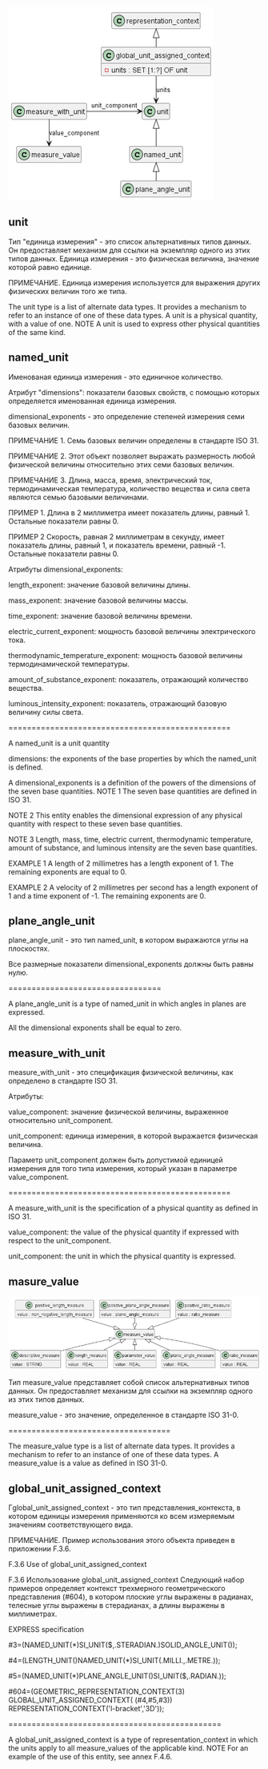 ![](source/measure.png)

## unit
Тип "единица измерения" - это список альтернативных типов данных. Он предоставляет механизм для ссылки на экземпляр одного из этих типов данных. Единица измерения - это физическая величина, значение которой равно единице.

ПРИМЕЧАНИЕ. Единица измерения используется для выражения других физических величин того же типа.

The unit type is a list of alternate data types. It provides a mechanism to refer to an instance of one of these data types. A unit is a physical quantity, with a value of one.
NOTE    A unit is used to express other physical quantities of the same kind.

## named_unit

Именованая единица измерения - это единичное количество.

Атрибут "dimensions": показатели базовых свойств, с помощью которых определяется именованная единица измерения.

dimensional_exponents - это определение степеней измерения семи базовых величин.

ПРИМЕЧАНИЕ 1. Семь базовых величин определены в стандарте ISO 31.

ПРИМЕЧАНИЕ 2. Этот объект позволяет выражать размерность любой физической величины относительно этих семи базовых величин.

ПРИМЕЧАНИЕ 3. Длина, масса, время, электрический ток, термодинамическая температура, количество вещества и сила света являются семью базовыми величинами.

ПРИМЕР 1. Длина в 2 миллиметра имеет показатель длины, равный 1. Остальные показатели равны 0.

ПРИМЕР 2 Скорость, равная 2 миллиметрам в секунду, имеет показатель длины, равный 1, и показатель времени, равный -1. Остальные показатели равны 0.

Атрибуты dimensional_exponents:

length_exponent: значение базовой величины длины.

mass_exponent: значение базовой величины массы.

time_exponent: значение базовой величины времени.

electric_current_exponent: мощность базовой величины электрического тока.

thermodynamic_temperature_exponent: мощность базовой величины термодинамической температуры.

amount_of_substance_exponent: показатель, отражающий количество вещества.

luminous_intensity_exponent: показатель, отражающий базовую величину силы света.

================================================

A named_unit is a unit quantity

dimensions: the exponents of the base properties by which the named_unit is defined.

A dimensional_exponents is a definition of the powers of the dimensions of the seven base quantities.
NOTE 1   The seven base quantities are defined in ISO 31.

NOTE 2   This entity enables the dimensional expression of any physical quantity with respect to these seven base quantities.

NOTE 3   Length, mass, time, electric current, thermodynamic temperature, amount of substance, and luminous intensity are the seven base quantities.

EXAMPLE 1   A length of 2 millimetres has a length exponent of 1. The remaining exponents are equal to 0.

EXAMPLE 2   A velocity of 2 millimetres per second has a length exponent of 1 and a time exponent of -1. The remaining exponents are 0.

## plane_angle_unit

plane_angle_unit - это тип named_unit, в котором выражаются углы на плоскостях.

Все размерные показатели dimensional_exponents должны быть равны нулю.

=================================

A plane_angle_unit is a type of named_unit in which angles in planes are expressed.

All the dimensional exponents shall be equal to zero.

## measure_with_unit

measure_with_unit - это спецификация физической величины, как определено в стандарте ISO 31.

Атрибуты:

value_component: значение физической величины, выраженное относительно unit_component.

unit_component: единица измерения, в которой выражается физическая величина.

Параметр unit_component должен быть допустимой единицей измерения для того типа измерения, который указан в параметре value_component.

================================================

A measure_with_unit is the specification of a physical quantity as defined in ISO 31. 

value_component: the value of the physical quantity if expressed with respect to the unit_component.

unit_component: the unit in which the physical quantity is expressed.

## masure_value

![](source/measure_value.png)

Тип measure_value представляет собой список альтернативных типов данных. Он предоставляет механизм для ссылки на экземпляр одного из этих типов данных. 

measure_value - это значение, определенное в стандарте ISO 31-0.

===================================

The measure_value type is a list of alternate data types. It provides a mechanism to refer to an instance of one of these data types. A measure_value is a value as defined in ISO 31-0.

## global_unit_assigned_context

Гglobal_unit_assigned_context - это тип представления_контекста, в котором единицы измерения применяются ко всем измеряемым значениям соответствующего вида.

ПРИМЕЧАНИЕ. Пример использования этого объекта приведен в приложении F.3.6.

F.3.6 Use of global_unit_assigned_context

F.3.6 Использование global_unit_assigned_context
Следующий набор примеров определяет контекст трехмерного геометрического представления (#604), в котором плоские углы выражены в радианах, телесные углы выражены в стерадианах, а длины выражены в миллиметрах.

EXPRESS specification

#3=(NAMED_UNIT(*)SI_UNIT($,.STERADIAN.)SOLID_ANGLE_UNIT());

#4=(LENGTH_UNIT()NAMED_UNIT(*)SI_UNIT(.MILLI.,.METRE.));

#5=(NAMED_UNIT(*)PLANE_ANGLE_UNIT()SI_UNIT($,.RADIAN.));

#604=(GEOMETRIC_REPRESENTATION_CONTEXT(3)  
GLOBAL_UNIT_ASSIGNED_CONTEXT( (#4,#5,#3))
REPRESENTATION_CONTEXT('l-bracket','3D'));

==============================================

A global_unit_assigned_context is a type of representation_context in which the units apply to all measure_values of the applicable kind.
NOTE    For an example of the use of this entity, see annex F.4.6.